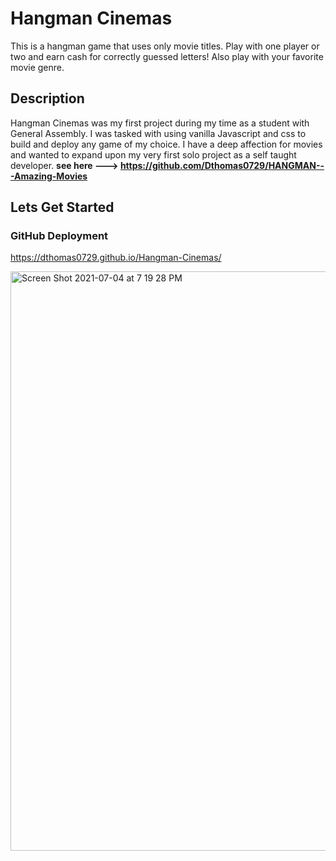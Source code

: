 # Hangman Cinemas

This is a hangman game that uses only movie titles. Play with one player or two and earn cash for correctly guessed letters! Also play with your favorite  movie genre.

## Description

Hangman Cinemas was my first project during my time as a student with General Assembly. I was tasked with using vanilla Javascript and css to build and deploy any game of my choice. I have a deep affection for movies and wanted to expand upon my very first solo project as a self taught developer. **see here ---> https://github.com/Dthomas0729/HANGMAN---Amazing-Movies**


## Lets Get Started

### GitHub Deployment
https://dthomas0729.github.io/Hangman-Cinemas/


<img width="927" alt="Screen Shot 2021-07-04 at 7 19 28 PM" src="https://user-images.githubusercontent.com/63202540/171038193-ecc57cfc-39b2-4e02-857b-ce678fbf9f7f.png">



